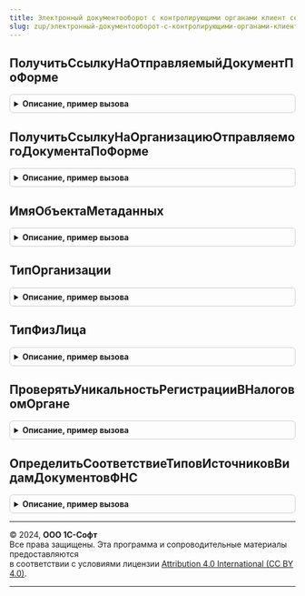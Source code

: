 ```yaml
---
title: Электронный документооборот с контролирующими органами клиент сервер переопределяемый
slug: zup/электронный-документооборот-с-контролирующими-органами-клиент-сервер-переопределяемый
---
```



## ПолучитьСсылкуНаОтправляемыйДокументПоФорме
<details style="margin: 1em 0; padding: 0.5em; border: 1px solid #ccc; border-radius: 6px;">

<summary style="font-weight: bold; cursor: pointer;">Описание, пример вызова</summary>

```bsl

// Функция возвращает ссылку на документ по заданной форме.
//
// Параметры:
//  Форма - ФормаКлиентскогоПриложения - форма, отображающая данные документа, ссылку на
//                                       который требутеся вернуть.
//
// Результат:
//  Ссылка на документ.
//
// Пример:
//  Возврат Форма.Объект.Ссылка;
//
Функция ПолучитьСсылкуНаОтправляемыйДокументПоФорме(Форма) Экспорт
```

Пример вызова
```bsl
Результат = ЭлектронныйДокументооборотСКонтролирующимиОрганамиКлиентСерверПереопределяемый.ПолучитьСсылкуНаОтправляемыйДокументПоФорме(Форма) 
```
</details>

## ПолучитьСсылкуНаОрганизациюОтправляемогоДокументаПоФорме
<details style="margin: 1em 0; padding: 0.5em; border: 1px solid #ccc; border-radius: 6px;">

<summary style="font-weight: bold; cursor: pointer;">Описание, пример вызова</summary>

```bsl

// Функция возвращает ссылку на организацию-отправитель документа по заданной форме.
//
// Параметры:
//  Форма - ФормаКлиентскогоПриложения - форма, из которой производится отправка.
//
// Результат:
//  СправочникСсылка.Организации,
//	Неопределено, если получить ссылку на организацию не получилось
//
Функция ПолучитьСсылкуНаОрганизациюОтправляемогоДокументаПоФорме(Форма) Экспорт
```

Пример вызова
```bsl
Результат = ЭлектронныйДокументооборотСКонтролирующимиОрганамиКлиентСерверПереопределяемый.ПолучитьСсылкуНаОрганизациюОтправляемогоДокументаПоФорме(Форма) 
```
</details>

## ИмяОбъектаМетаданных
<details style="margin: 1em 0; padding: 0.5em; border: 1px solid #ccc; border-radius: 6px;">

<summary style="font-weight: bold; cursor: pointer;">Описание, пример вызова</summary>

```bsl

// Функция возвращает строкой имя объекта метаданных.
//
//
// Параметры:
//	Имя - строка, условное имя объекта
//	Возможные варианты:
//		УведомлениеОКонтролируемыхСделках
//		РеестрСведенийНаВыплатуПособийФСС
//		СправкиНДФЛДляПередачиВНалоговыйОрган
//
// Результат:
//	Строка, имя объекта метаданных, если объект данного вида присутствует в конфигурации данного прикладного решения
//	Неопределено, если объект данного вида отсутствует в конфигурации данного прикладного решения
//
// Пример:
// 	Если Имя = "СправкиНДФЛДляПередачиВНалоговыйОрган" Тогда
//		Возврат "СправкиНДФЛДляПередачиВНалоговыйОрган";
//	Иначе
//		Возврат Неопределено;
//	КонецЕсли;
Функция ИмяОбъектаМетаданных(Имя) Экспорт
```

Пример вызова
```bsl
Результат = ЭлектронныйДокументооборотСКонтролирующимиОрганамиКлиентСерверПереопределяемый.ИмяОбъектаМетаданных(Имя) 
```
</details>

## ТипОрганизации
<details style="margin: 1em 0; padding: 0.5em; border: 1px solid #ccc; border-radius: 6px;">

<summary style="font-weight: bold; cursor: pointer;">Описание, пример вызова</summary>

```bsl

// Функция возвращает тип организации
//
// Параметры
//  Отсутствуют
//
// Возвращаемое значение:
//   Тип   - тип организации в данной базе
//
Функция ТипОрганизации() Экспорт
```

Пример вызова
```bsl
Результат = ЭлектронныйДокументооборотСКонтролирующимиОрганамиКлиентСерверПереопределяемый.ТипОрганизации() 
```
</details>

## ТипФизЛица
<details style="margin: 1em 0; padding: 0.5em; border: 1px solid #ccc; border-radius: 6px;">

<summary style="font-weight: bold; cursor: pointer;">Описание, пример вызова</summary>

```bsl

// Функция возвращает тип физ лица
//
// Параметры
//  Отсутствуют
//
// Возвращаемое значение:
//   Тип   - тип физ лица в данной базе
//
Функция ТипФизЛица() Экспорт
```

Пример вызова
```bsl
Результат = ЭлектронныйДокументооборотСКонтролирующимиОрганамиКлиентСерверПереопределяемый.ТипФизЛица() 
```
</details>

## ПроверятьУникальностьРегистрацииВНалоговомОргане
<details style="margin: 1em 0; padding: 0.5em; border: 1px solid #ccc; border-radius: 6px;">

<summary style="font-weight: bold; cursor: pointer;">Описание, пример вызова</summary>

```bsl

// Процедура определяет, нужно ли проверять уникальность регистрации в налоговом органе для конфигурации
//
// Параметры:
//  Проверять	 - Булево - В нее нужно записать результат, нужно ли проверять уникальность
//
Процедура ПроверятьУникальностьРегистрацииВНалоговомОргане(Проверять = Истина) Экспорт
```

Пример вызова
```bsl
ЭлектронныйДокументооборотСКонтролирующимиОрганамиКлиентСерверПереопределяемый.ПроверятьУникальностьРегистрацииВНалоговомОргане(Проверять);
```
</details>

## ОпределитьСоответствиеТиповИсточниковВидамДокументовФНС
<details style="margin: 1em 0; padding: 0.5em; border: 1px solid #ccc; border-radius: 6px;">

<summary style="font-weight: bold; cursor: pointer;">Описание, пример вызова</summary>

```bsl

// Определяет соответствие между видом документа ФНС и массивом типов ссылок на соответствующие объекты метаданных
//
// Параметры:
//  СоответствиеВидовДокументов  - Соответствие, значения соответствия требуется переопределить
//
//	Ключ		- ПеречислениеСсылка.ВидыПредставляемыхДокументов
//	 Значение	- Массив,
//			элементы массива	- Тип, тип ссылки на объект метаданных.
//
Процедура ОпределитьСоответствиеТиповИсточниковВидамДокументовФНС(СоответствиеВидовДокументов) Экспорт
```

Пример вызова
```bsl
ЭлектронныйДокументооборотСКонтролирующимиОрганамиКлиентСерверПереопределяемый.ОпределитьСоответствиеТиповИсточниковВидамДокументовФНС(СоответствиеВидовДокументов) 
```
</details>

---

© 2024, **ООО 1С-Софт**  
Все права защищены. Эта программа и сопроводительные материалы предоставляются  
в соответствии с условиями лицензии [Attribution 4.0 International (CC BY 4.0)](https://creativecommons.org/licenses/by/4.0/legalcode).

---
